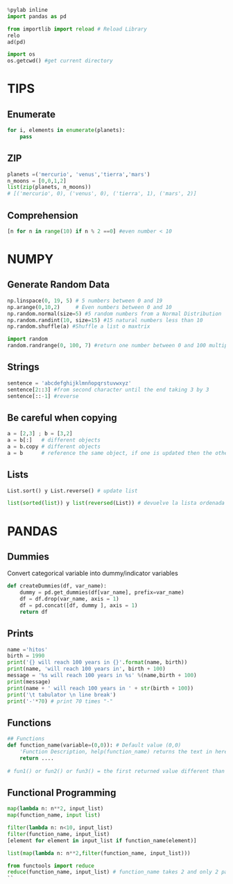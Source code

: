 ```python
%pylab inline
import pandas as pd

from importlib import reload # Reload Library
relo
ad(pd)

import os
os.getcwd() #get current directory
```

# TIPS

## Enumerate
```python
for i, elements in enumerate(planets):
    pass
```
## ZIP
```python
planets =('mercurio', 'venus','tierra','mars')    
n_moons = [0,0,1,2]
list(zip(planets, n_moons))
# [('mercurio', 0), ('venus', 0), ('tierra', 1), ('mars', 2)]
```

## Comprehension
```python
[n for n in range(10) if n % 2 ==0] #even number < 10

```

# NUMPY
## Generate Random Data
```python
np.linspace(0, 19, 5) # 5 numbers between 0 and 19
np.arange(0,10,2)     # Even numbers between 0 and 10
np.random.normal(size=5) #5 random numbers from a Normal Distribution
np.random.randint(10, size=15) #15 natural numbers less than 10
np.random.shuffle(a) #Shuffle a list o maxtrix

import random
random.randrange(0, 100, 7) #return one number between 0 and 100 multiple of 7
```

## Strings
```python
sentence = 'abcdefghijklmnñopqrstuvwxyz'
sentence[2::3] #from second character until the end taking 3 by 3
sentence[::-1] #reverse
```

## Be careful when copying
```python
a = [2,3] ; b = [3,2]
a = b[:]   # different objects
a = b.copy # different objects
a = b      # reference the same object, if one is updated then the other is also updated
```
## Lists
```python
List.sort() y List.reverse() # update list

list(sorted(list)) y list(reversed(List)) # devuelve la lista ordenada o al reves pero sin modificarla
```

# PANDAS
## Dummies
Convert categorical variable into dummy/indicator variables
```python
def createDummies(df, var_name):
    dummy = pd.get_dummies(df[var_name], prefix=var_name)
    df = df.drop(var_name, axis = 1)
    df = pd.concat([df, dummy ], axis = 1)
    return df
```

## Prints
```python
name ='hitos'
birth = 1990
print('{} will reach 100 years in {}'.format(name, birth))
print(name, 'will reach 100 years in', birth + 100)
message = '%s will reach 100 years in %s' %(name,birth + 100)
print(message)
print(name + ' will reach 100 years in ' + str(birth + 100))
print('\t tabulator \n line break') 
print('-'*70) # print 70 times "-"
```

## Functions
```python
## Functions
def function_name(variable=(0,0)): # Default value (0,0)
    'Function Description, help(function_name) returns the text in here'
    return ....
    
# fun1() or fun2() or fun3() = the first returned value different than None
```

## Functional Programming
```python
map(lambda n: n**2, input_list)
map(function_name, input list)

filter(lambda n: n<10, input_list)
filter(function_name, input_list)
[element for element in input_list if function_name(element)]

list(map(lambda n: n**2,filter(function_name, input_list)))

from functools import reduce
reduce(function_name, input_list) # function_name takes 2 and only 2 parameters
``
